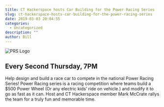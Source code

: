 ```yaml
---
title: CT Hackerspace hosts Car Building for the Power Racing Series
slug: ct-hackerspace-hosts-car-building-for-the-power-racing-series
date: 2019-03-03 20:04:55
categories:
  - Uncategorized
description: ""
author: Bill
---
```



![PRS Logo](/uploads/2019/03/prs-logo.jpg)

## Every Second Thursday, 7PM

Help design and build a race car to compete in the national Power Racing Series! Power Racing series is a racing competition where teams build a $500 Power Wheel (Or any electric kids’ ride on vehicle.) and modify it to go as fast as it can. Host and CT Hackerspace member Mark McCrate rallys the team for a truly fun and memorable time.
